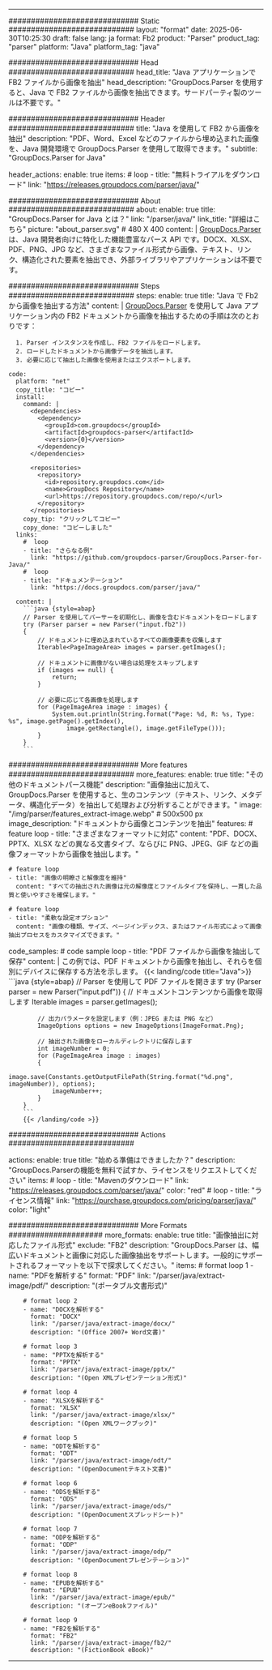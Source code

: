 


---
############################# Static ############################
layout: "format"
date:  2025-06-30T10:25:30
draft: false
lang: ja
format: Fb2
product: "Parser"
product_tag: "parser"
platform: "Java"
platform_tag: "java"

############################# Head ############################
head_title: "Java アプリケーションで FB2 ファイルから画像を抽出"
head_description: "GroupDocs.Parser を使用すると、Java で FB2 ファイルから画像を抽出できます。サードパーティ製のツールは不要です。"

############################# Header ############################
title: "Java を使用して FB2 から画像を抽出" 
description: "PDF、Word、Excel などのファイルから埋め込まれた画像を、Java 開発環境で GroupDocs.Parser を使用して取得できます。"
subtitle: "GroupDocs.Parser for Java" 

header_actions:
  enable: true
  items:
    #  loop
    - title: "無料トライアルをダウンロード"
      link: "https://releases.groupdocs.com/parser/java/"
      
############################# About ############################
about:
    enable: true
    title: "GroupDocs.Parser for Java とは？"
    link: "/parser/java/"
    link_title: "詳細はこちら"
    picture: "about_parser.svg" # 480 X 400
    content: |
       [GroupDocs.Parser](/parser/java/) は、Java 開発者向けに特化した機能豊富なパース API です。DOCX、XLSX、PDF、PNG、JPG など、さまざまなファイル形式から画像、テキスト、リンク、構造化された要素を抽出でき、外部ライブラリやアプリケーションは不要です。

############################# Steps ############################
steps:
    enable: true
    title: "Java で Fb2 から画像を抽出する方法"
    content: |
      [GroupDocs.Parser](/parser/java/) を使用して Java アプリケーション内の FB2 ドキュメントから画像を抽出するための手順は次のとおりです：
      
      1. Parser インスタンスを作成し、FB2 ファイルをロードします。
      2. ロードしたドキュメントから画像データを抽出します。
      3. 必要に応じて抽出した画像を使用またはエクスポートします。
   
    code:
      platform: "net"
      copy_title: "コピー"
      install:
        command: |
          <dependencies>
            <dependency>
              <groupId>com.groupdocs</groupId>
              <artifactId>groupdocs-parser</artifactId>
              <version>{0}</version>
            </dependency>
          </dependencies>

          <repositories>
            <repository>
              <id>repository.groupdocs.com</id>
              <name>GroupDocs Repository</name>
              <url>https://repository.groupdocs.com/repo/</url>
            </repository>
          </repositories>
        copy_tip: "クリックしてコピー"
        copy_done: "コピーしました"
      links:
        #  loop
        - title: "さらなる例"
          link: "https://github.com/groupdocs-parser/GroupDocs.Parser-for-Java/"
        #  loop
        - title: "ドキュメンテーション"
          link: "https://docs.groupdocs.com/parser/java/"
          
      content: |
        ```java {style=abap}
        // Parser を使用してパーサーを初期化し、画像を含むドキュメントをロードします
        try (Parser parser = new Parser("input.fb2"))
        {
            // ドキュメントに埋め込まれているすべての画像要素を収集します
            Iterable<PageImageArea> images = parser.getImages();

            // ドキュメントに画像がない場合は処理をスキップします
            if (images == null) {
                return;
            }

            // 必要に応じて各画像を処理します
            for (PageImageArea image : images) {
                System.out.println(String.format("Page: %d, R: %s, Type: %s", image.getPage().getIndex(), 
                    image.getRectangle(), image.getFileType()));
            }
        }
        ```            

############################# More features ############################
more_features:
  enable: true
  title: "その他のドキュメントパース機能"
  description: "画像抽出に加えて、GroupDocs.Parser を使用すると、生のコンテンツ（テキスト、リンク、メタデータ、構造化データ）を抽出して処理および分析することができます。"
  image: "/img/parser/features_extract-image.webp" # 500x500 px
  image_description: "ドキュメントから画像とコンテンツを抽出"
  features:
    # feature loop
    - title: "さまざまなフォーマットに対応"
      content: "PDF、DOCX、PPTX、XLSX などの異なる文書タイプ、ならびに PNG、JPEG、GIF などの画像フォーマットから画像を抽出します。"

    # feature loop
    - title: "画像の明瞭さと解像度を維持"
      content: "すべての抽出された画像は元の解像度とファイルタイプを保持し、一貫した品質と使いやすさを確保します。"

    # feature loop
    - title: "柔軟な設定オプション"
      content: "画像の種類、サイズ、ページインデックス、またはファイル形式によって画像抽出プロセスをカスタマイズできます。"
      
  code_samples:
    # code sample loop
    - title: "PDF ファイルから画像を抽出して保存"
      content: |
        この例では、PDF ドキュメントから画像を抽出し、それらを個別にデバイスに保存する方法を示します。
        {{< landing/code title="Java">}}
        ```java {style=abap}
        //  Parser を使用して PDF ファイルを開きます
        try (Parser parser = new Parser("input.pdf"))
        {
            // ドキュメントコンテンツから画像を取得します
            Iterable<PageImageArea> images = parser.getImages();

            // 出力パラメータを設定します（例：JPEG または PNG など）
            ImageOptions options = new ImageOptions(ImageFormat.Png);

            // 抽出された画像をローカルディレクトリに保存します
            int imageNumber = 0;
            for (PageImageArea image : images)
            {
                image.save(Constants.getOutputFilePath(String.format("%d.png", imageNumber)), options);
                imageNumber++;
            }
        }
        ```
        {{< /landing/code >}}


############################# Actions ############################

actions:
  enable: true
  title: "始める準備はできましたか？"
  description: "GroupDocs.Parserの機能を無料で試すか、ライセンスをリクエストしてください"
  items:
    #  loop
    - title: "Mavenのダウンロード"
      link: "https://releases.groupdocs.com/parser/java/"
      color: "red"
        #  loop
    - title: "ライセンス情報"
      link: "https://purchase.groupdocs.com/pricing/parser/java/"
      color: "light"


############################# More Formats #####################
more_formats:
    enable: true
    title: "画像抽出に対応したファイル形式"
    exclude: "FB2"
    description: "GroupDocs.Parser は、幅広いドキュメントと画像に対応した画像抽出をサポートします。一般的にサポートされるフォーマットを以下で探求してください。"
    items: 
        # format loop 1
        - name: "PDFを解析する"
          format: "PDF"
          link: "/parser/java/extract-image/pdf/"
          description: "(ポータブル文書形式)"
          
        # format loop 2
        - name: "DOCXを解析する"
          format: "DOCX"
          link: "/parser/java/extract-image/docx/"
          description: "(Office 2007+ Word文書)"
          
        # format loop 3
        - name: "PPTXを解析する"
          format: "PPTX"
          link: "/parser/java/extract-image/pptx/"
          description: "(Open XMLプレゼンテーション形式)"
          
        # format loop 4
        - name: "XLSXを解析する"
          format: "XLSX"
          link: "/parser/java/extract-image/xlsx/"
          description: "(Open XMLワークブック)"
          
        # format loop 5
        - name: "ODTを解析する"
          format: "ODT"
          link: "/parser/java/extract-image/odt/"
          description: "(OpenDocumentテキスト文書)"
          
        # format loop 6
        - name: "ODSを解析する"
          format: "ODS"
          link: "/parser/java/extract-image/ods/"
          description: "(OpenDocumentスプレッドシート)"
          
        # format loop 7
        - name: "ODPを解析する"
          format: "ODP"
          link: "/parser/java/extract-image/odp/"
          description: "(OpenDocumentプレゼンテーション)"
          
        # format loop 8
        - name: "EPUBを解析する"
          format: "EPUB"
          link: "/parser/java/extract-image/epub/"
          description: "(オープンeBookファイル)"
          
        # format loop 9
        - name: "FB2を解析する"
          format: "FB2"
          link: "/parser/java/extract-image/fb2/"
          description: "(FictionBook eBook)"
         
          

---